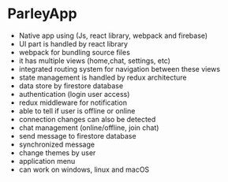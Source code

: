 # ParleyApp
- Native app using (Js, react library, webpack and firebase)
- UI part is handled by react library 
- webpack for bundling source files
- it has multiple views (home,chat, settings, etc)
- integrated routing system for navigation between these views
- state management is handled by redux architecture
- data store by firestore database
- authentication (login user access)
- redux middleware for notification
- able to tell if user is offline or online 
- connection changes can also be detected
- chat management (online/offline, join chat)
- send message to firestore database
- synchronized message
- change themes by user
- application menu
- can work on windows, linux and macOS
